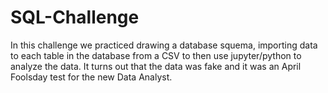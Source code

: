 # SQL-Challenge

In this challenge we practiced drawing a database squema, importing data to each table in the database from a CSV to then use jupyter/python to analyze the data. It turns out that the data was fake and it was an April Foolsday test for the new Data Analyst.
